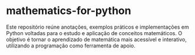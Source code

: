 # mathematics-for-python
Este repositório reúne anotações, exemplos práticos e implementações em Python voltadas para o estudo e aplicação de conceitos matemáticos. O objetivo é tornar o aprendizado de matemática mais acessível e interativo, utilizando a programação como ferramenta de apoio.

